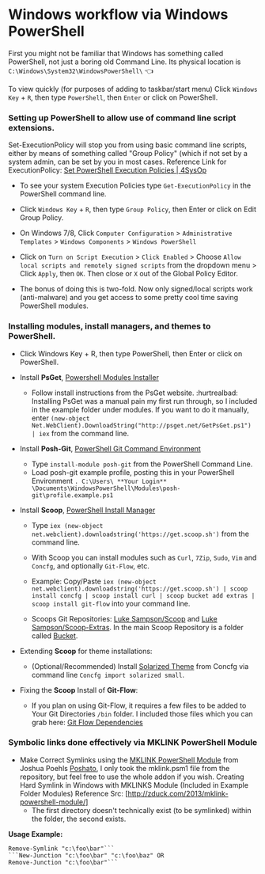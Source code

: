 # Windows workflow via Windows PowerShell

First you might not be familiar that Windows has something called PowerShell, not just a boring old Command Line. Its physical location is ```C:\Windows\System32\WindowsPowerShell\``` :point_left:

To view quickly (for purposes of adding to taskbar/start menu) Click ```Windows Key``` + ```R```, then type ```PowerShell```, then ```Enter``` or click on PowerShell.

### Setting up PowerShell to allow use of command line script extensions.

Set-ExecutionPolicy will stop you from using basic command line scripts, either by means of something called "Group Policy" (which if not set by a system admin, can be set by you in most cases.  Reference Link for ExecutionPolicy: [Set PowerShell Execution Policies | 4SysOp](https://4sysops.com/archives/set-powershell-execution-policy-with-group-policy/)

*    To see your system Execution Policies type ```Get-ExecutionPolicy``` in the PowerShell command line.

*    Click ```Windows Key``` + ```R```, then type ```Group Policy```, then Enter or click on Edit Group Policy.

*    On Windows 7/8, Click ```Computer Configuration``` > ```Administrative Templates``` > ```Windows Components``` > ```Windows PowerShell```

*    Click on ```Turn on Script Execution``` > ```Click Enabled``` > Choose ```Allow local scripts and remotely signed scripts``` from the dropdown menu > Click ```Apply```, then ```OK```. Then close or ```X``` out of the Global Policy Editor.

*    The bonus of doing this is two-fold. Now only signed/local scripts work (anti-malware) and you get access to some pretty cool time saving PowerShell modules.


### Installing modules, install managers, and themes to PowerShell.

* Click Windows Key + R, then type PowerShell, then Enter or click on PowerShell.


* Install **PsGet**, [Powershell Modules Installer](http://psget.net) 
  - Follow install instructions from the PsGet website. :hurtrealbad: Installing PsGet was a manual pain my first run through, so I included in the example folder under modules. If you want to do it manually, enter ```(new-object Net.WebClient).DownloadString("http://psget.net/GetPsGet.ps1") | iex``` from the command line.


* Install **Posh-Git**, [PowerShell Git Command Environment](https://github.com/dahlbyk/posh-git) 
  - Type ```install-module posh-git``` from the PowerShell Command Line.
  - Load posh-git example profile, posting this in your PowerShell Environment
```. C:\Users\ **Your Login** \Documents\WindowsPowerShell\Modules\posh-git\profile.example.ps1```

* Install **Scoop**, [PowerShell Install Manager](http://scoop.sh)
  - Type ```iex (new-object net.webclient).downloadstring('https://get.scoop.sh')``` from the command line.

  - With Scoop you can install modules such as   ```Curl```, ```7Zip```, ```Sudo```, ```Vim``` and ```Concfg```, and optionally ```Git-Flow```, etc.
  
  - Example: Copy/Paste ```iex (new-object net.webclient).downloadstring('https://get.scoop.sh') | scoop install concfg | scoop install curl | scoop bucket add extras | scoop install git-flow``` into your command line.
  
  - Scoops Git Repositories: [Luke Sampson/Scoop](https://github.com/lukesampson/scoop) and [Luke Sampson/Scoop-Extras](https://github.com/lukesampson/scoopextras). In the main Scoop Repository is a folder called [Bucket](https://github.com/lukesampson/scoop/tree/master/bucket/).

* Extending **Scoop** for theme installations:
  - (Optional/Recommended) Install [Solarized Theme](http://ethanschoonover.com/solarized) from Concfg via command line ```Concfg import solarized small```.

* Fixing the **Scoop** Install of **Git-Flow**:
  - If you plan on using Git-Flow, it requires a few files to be added to Your Git Directories ```/bin``` folder. I included those files which you can grab here: [Git Flow Dependencies](https://github.com/tmagnusson/powershell-example-profile/tree/master/Scoop%20-%20git-flow%20installation%20fix)
  
### Symbolic links done effectively via MKLINK PowerShell Module
 * Make Correct Symlinks using the [MKLINK PowerShell Module](https://github.com/jpoehls/Poshato/blob/master/mklink.psm1) from Joshua Poehls [Poshato](https://github.com/jpoehls/Poshato), I only took the mklink.psm1 file from the repository, but feel free to use the whole addon if you wish.
 Creating Hard Symlink in Windows with MKLINKS Module (Included in Example Folder Modules) Reference Src: [http://zduck.com/2013/mklink-powershell-module/]
    - The first directory doesn't technically exist (to be symlinked) within the folder, the second exists.

 **Usage Example:**
 ```New-Symlink "c:\foo\bar" "c:\foo\baz" OR
 Remove-Symlink "c:\foo\bar"```
 ```New-Junction "c:\foo\bar" "c:\foo\baz" OR
 Remove-Junction "c:\foo\bar"```
